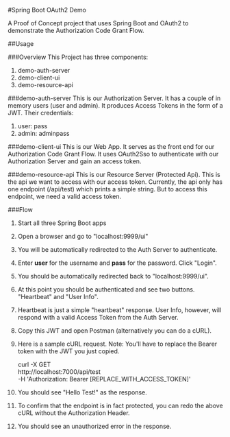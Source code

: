 #Spring Boot OAuth2 Demo

A Proof of Concept project that uses Spring Boot and OAuth2 to demonstrate the Authorization Code Grant Flow.


##Usage

###Overview
This Project has three components:
1. demo-auth-server
2. demo-client-ui
3. demo-resource-api

###demo-auth-server
This is our Authorization Server.  It has a couple of in memory users (user and admin).  It produces Access Tokens in the form of a JWT.
Their credentials:
1. user: pass
2. admin: adminpass

###demo-client-ui
This is our Web App.  It serves as the front end for our Authorization Code Grant Flow.  It uses OAuth2Sso to authenticate with our Authorization Server and gain an access token.

###demo-resource-api
This is our Resource Server (Protected Api).  This is the api we want to access with our access token.  Currently, the api only has one endpoint (/api/test) which prints a simple string.  But to access this endpoint, we need a valid access token.

###Flow
1. Start all three Spring Boot apps
2. Open a browser and go to "localhost:9999/ui"
3. You will be automatically redirected to the Auth Server to authenticate.
4. Enter **user** for the username and **pass** for the password. Click "Login".
5. You should be automatically redirected back to "localhost:9999/ui".
6. At this point you should be authenticated and see two buttons.  "Heartbeat" and "User Info".
7. Heartbeat is just a simple "heartbeat" response.  User Info, however, will respond with a valid Access Token from the Auth Server.
8. Copy this JWT and open Postman (alternatively you can do a cURL).
9. Here is a sample cURL request.  Note:  You'll have to replace the Bearer token with the JWT you just copied.

    curl -X GET \
  http://localhost:7000/api/test \
  -H 'Authorization: Bearer [REPLACE_WITH_ACCESS_TOKEN]'

10. You should see "Hello Test!" as the response.
11. To confirm that the endpoint is in fact protected, you can redo the above cURL without the Authorization Header.
12. You should see an unauthorized error in the response.


